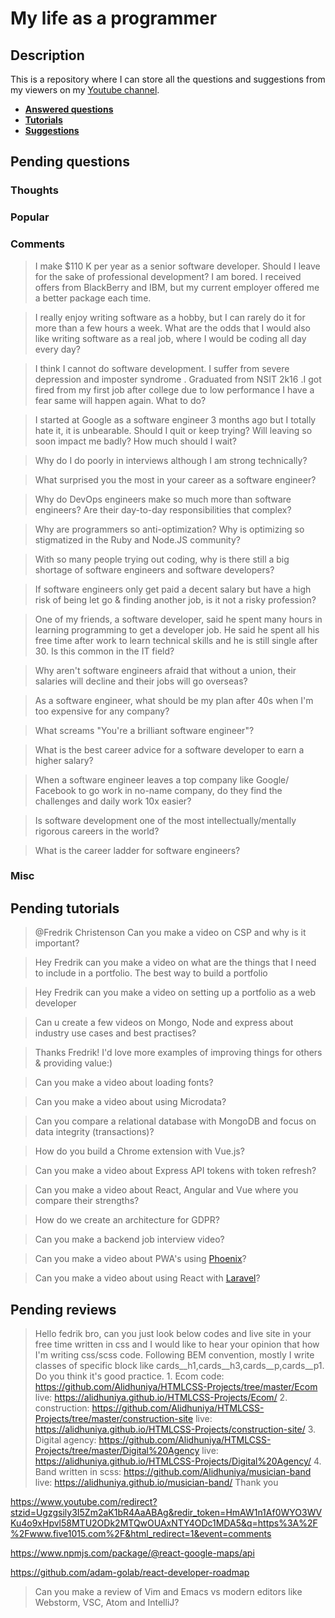 # My life as a programmer

## Description

This is a repository where I can store all the 
questions and suggestions from my viewers on my [Youtube channel](https://www.youtube.com/user/Fidde12345).

* **[Answered questions](https://www.youtube.com/playlist?list=PLBAZWBMYeVYjXogYQDd1rwVI0c5YoioqU)**
* **[Tutorials](./tutorials.md)**
* **[Suggestions](./suggestions.md)**

## Pending questions

### Thoughts

### Popular

### Comments

> I make $110 K per year as a senior software developer. Should I leave for the sake of professional development? I am bored. I received offers from BlackBerry and IBM, but my current employer offered me a better package each time.

> I really enjoy writing software as a hobby, but I can rarely do it for more than a few hours a week. What are the odds that I would also like writing software as a real job, where I would be coding all day every day?

> I think I cannot do software development. I suffer from severe depression and imposter syndrome . Graduated from NSIT 2k16 .I got fired from my first job after college due to low performance I have a fear same will happen again. What to do?

> I started at Google as a software engineer 3 months ago but I totally hate it, it is unbearable. Should I quit or keep trying? Will leaving so soon impact me badly? How much should I wait?

> Why do I do poorly in interviews although I am strong technically?

> What surprised you the most in your career as a software engineer?

> Why do DevOps engineers make so much more than software engineers? Are their day-to-day responsibilities that complex?

> Why are programmers so anti-optimization? Why is optimizing so stigmatized in the Ruby and Node.JS community?

> With so many people trying out coding, why is there still a big shortage of software engineers and software developers?

> If software engineers only get paid a decent salary but have a high risk of being let go & finding another job, is it not a risky profession?

> One of my friends, a software developer, said he spent many hours in learning programming to get a developer job. He said he spent all his free time after work to learn technical skills and he is still single after 30. Is this common in the IT field?

> Why aren't software engineers afraid that without a union, their salaries will decline and their jobs will go overseas?

> As a software engineer, what should be my plan after 40s when I'm too expensive for any company?

> What screams "You're a brilliant software engineer"?

> What is the best career advice for a software developer to earn a higher salary?

> When a software engineer leaves a top company like Google/ Facebook to go work in no-name company, do they find the challenges and daily work 10x easier?

> Is software development one of the most intellectually/mentally rigorous careers in the world?

> What is the career ladder for software engineers?

### Misc

## Pending tutorials

> @Fredrik Christenson Can you make a video on CSP and why is it important?

> Hey Fredrik can you make a video on what are the things that I need to include in a portfolio. The best way to build a portfolio

> Hey Fredrik can you make a video on setting up a portfolio as a web developer

> Can u create a few videos on Mongo, Node and express about industry use cases and best practises?

> Thanks Fredrik! I'd love more examples of improving things for others & providing value:)

> Can you make a video about loading fonts?

> Can you make a video about using Microdata?

> Can you compare a relational database with MongoDB and focus on data integrity (transactions)?

> How do you build a Chrome extension with Vue.js?

> Can you make a video about Express API tokens with token refresh?

> Can you make a video about React, Angular and Vue where you compare their strengths?

> How do we create an architecture for GDPR?

> Can you make a backend job interview video?

> Can you make a video about PWA's using [Phoenix](http://phoenixframework.org)?

> Can you make a video about using React with [Laravel](https://laravel.com/)?

## Pending reviews

> Hello fedrik bro, can you just look below codes and live site in your free time written in css  and I would like to hear your opinion that how I'm writing css/scss code. Following BEM convention, mostly I write classes of specific block like cards__h1,cards__h3,cards__p,cards__p1. Do you think it's good practice. 1. Ecom code: https://github.com/Alidhuniya/HTMLCSS-Projects/tree/master/Ecom live: https://alidhuniya.github.io/HTMLCSS-Projects/Ecom/ 2. construction: https://github.com/Alidhuniya/HTMLCSS-Projects/tree/master/construction-site live:  https://alidhuniya.github.io/HTMLCSS-Projects/construction-site/ 3. Digital agency: https://github.com/Alidhuniya/HTMLCSS-Projects/tree/master/Digital%20Agency live:  https://alidhuniya.github.io/HTMLCSS-Projects/Digital%20Agency/ 4. Band written in scss:  https://github.com/Alidhuniya/musician-band live:  https://alidhuniya.github.io/musician-band/ Thank you

https://www.youtube.com/redirect?stzid=Ugzgsily3I5Zm2aK1bR4AaABAg&redir_token=HmAW1n1Af0WYO3WVKu4o9xHpvl58MTU2ODk2MTQwOUAxNTY4ODc1MDA5&q=https%3A%2F%2Fwww.five1015.com%2F&html_redirect=1&event=comments

https://www.npmjs.com/package/@react-google-maps/api

https://github.com/adam-golab/react-developer-roadmap

> Can you make a review of Vim and Emacs vs modern editors like Webstorm, VSC, Atom and IntelliJ?
